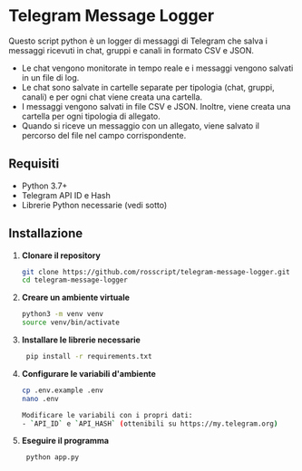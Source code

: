 # Telegram Message Logger

Questo script python è un logger di messaggi di Telegram che salva i messaggi ricevuti in chat, gruppi e canali in formato CSV e JSON. 
- Le chat vengono monitorate in tempo reale e i messaggi vengono salvati in un file di log.
- Le chat sono salvate in cartelle separate per tipologia (chat, gruppi, canali) e per ogni chat viene creata una cartella.
- I messaggi vengono salvati in file CSV e JSON. Inoltre, viene creata una cartella per ogni tipologia di allegato.
- Quando si riceve un messaggio con un allegato, viene salvato il percorso del file nel campo corrispondente.

## Requisiti

- Python 3.7+
- Telegram API ID e Hash
- Librerie Python necessarie (vedi sotto)

## Installazione

1. **Clonare il repository**

   ```bash
   git clone https://github.com/rosscript/telegram-message-logger.git
   cd telegram-message-logger

2. **Creare un ambiente virtuale**

   ```bash
   python3 -m venv venv
   source venv/bin/activate

3. **Installare le librerie necessarie**

   ```bash
    pip install -r requirements.txt

4. **Configurare le variabili d'ambiente**

   ```bash
   cp .env.example .env
   nano .env

   Modificare le variabili con i propri dati:
   - `API_ID` e `API_HASH` (ottenibili su https://my.telegram.org)

5. **Eseguire il programma**

   ```bash
    python app.py
